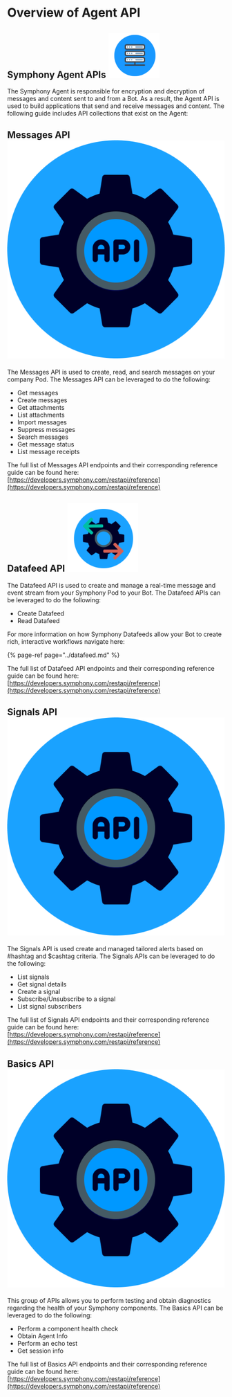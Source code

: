 # Overview of Agent API

## Symphony Agent APIs ![](../../.gitbook/assets/screen-shot-2020-07-06-at-6.19.59-pm.png)

The Symphony Agent is responsible for encryption and decryption of messages and content sent to and from a Bot. As a result, the Agent API is used to build applications that send and receive messages and content. The following guide includes API collections that exist on the Agent:

## Messages API ![](../../.gitbook/assets/api_bg.png)

The Messages API is used to create, read, and search messages on your company Pod. The Messages API can be leveraged to do the following:

* Get messages
* Create messages
* Get attachments
* List attachments
* Import messages
* Suppress messages
* Search messages
* Get message status
* List message receipts

The full list of Messages API endpoints and their corresponding reference guide can be found here: [https://developers.symphony.com/restapi/reference](https://developers.symphony.com/restapi/reference)

## Datafeed API ![](../../.gitbook/assets/screen-shot-2020-07-02-at-12.02.55-pm.png)

The Datafeed API is used to create and manage a real-time message and event stream from your Symphony Pod to your Bot. The Datafeed APIs can be leveraged to do the following:

* Create Datafeed
* Read Datafeed

For more information on how Symphony Datafeeds allow your Bot to create rich, interactive workflows navigate here:

{% page-ref page="../datafeed.md" %}

The full list of Datafeed API endpoints and their corresponding reference guide can be found here: [https://developers.symphony.com/restapi/reference](https://developers.symphony.com/restapi/reference)

## Signals API ![](../../.gitbook/assets/api_bg.png)

The Signals API is used create and managed tailored alerts based on \#hashtag and $cashtag criteria. The Signals APIs can be leveraged to do the following:

* List signals
* Get signal details
* Create a signal
* Subscribe/Unsubscribe to a signal
* List signal subscribers

The full list of Signals API endpoints and their corresponding reference guide can be found here: [https://developers.symphony.com/restapi/reference](https://developers.symphony.com/restapi/reference)

## Basics API ![](../../.gitbook/assets/api_bg.png)

This group of APIs allows you to perform testing and obtain diagnostics regarding the health of your Symphony components. The Basics API can be leveraged to do the following:

* Perform a component health check
* Obtain Agent Info
* Perform an echo test 
* Get session info

The full list of Basics API endpoints and their corresponding reference guide can be found here: [https://developers.symphony.com/restapi/reference](https://developers.symphony.com/restapi/reference)

